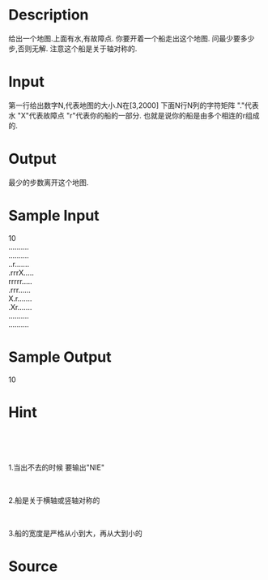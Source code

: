 
# Description

<div class="content"><p>给出一个地图.上面有水,有故障点. 你要开着一个船走出这个地图. 问最少要多少步,否则无解. 注意这个船是关于轴对称的.</p></div>

# Input

<div class="content"><p>第一行给出数字N,代表地图的大小.N在[3,2000] 下面N行N列的字符矩阵 &#34;.&#34;代表水 &#34;X&#34;代表故障点 &#34;r&#34;代表你的船的一部分. 也就是说你的船是由多个相连的r组成的.</p></div>

# Output

<div class="content"><p>最少的步数离开这个地图.</p></div>

# Sample Input

<div class="content"><span class="sampledata">10<br/>
..........<br/>
..........<br/>
..r.......<br/>
.rrrX.....<br/>
rrrrr.....<br/>
.rrr......<br/>
X.r.......<br/>
.Xr.......<br/>
..........<br/>
..........</span></div>

# Sample Output

<div class="content"><span class="sampledata">10</span></div>

# Hint

<div class="content"><p></p><p><img border="0" alt="" src="source/bzoj/1114/img/aHR0cHM6Ly9seWRzeS5jb20vSnVkZ2VPbmxpbmUvaW1hZ2VzLzExMTQuanBn.jpg"/> </p><br/>
<p>1.当出不去的时候 要输出&#34;NIE&#34;</p><br/>
<p>2.船是关于横轴或竖轴对称的</p><br/>
<p>3.船的宽度是严格从小到大，再从大到小的</p><p></p></div>

# Source

<div class="content"><p><a href="problemset.php?search="></a></p></div>

